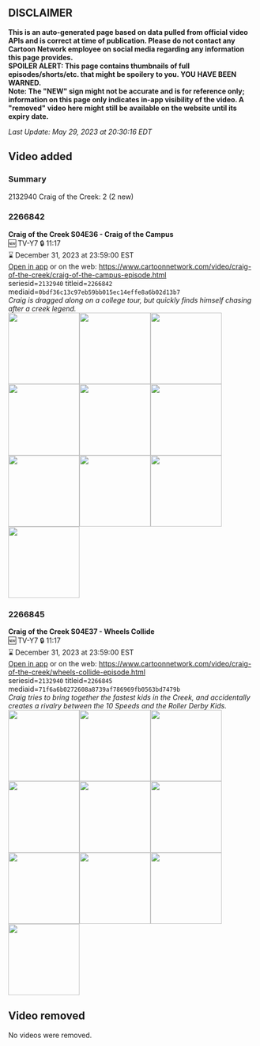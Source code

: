 ## DISCLAIMER
**This is an auto-generated page based on data pulled from official video APIs and is correct at time of publication. Please do not contact any Cartoon Network employee on social media regarding any information this page provides.**  
**SPOILER ALERT: This page contains thumbnails of full episodes/shorts/etc. that might be spoilery to you. YOU HAVE BEEN WARNED.**  
**Note: The "NEW" sign might not be accurate and is for reference only; information on this page only indicates in-app visibility of the video. A "removed" video here might still be available on the website until its expiry date.**  

_Last Update: May 29, 2023 at 20:30:16 EDT_
## Video added
### Summary
2132940 Craig of the Creek: 2 (2 new)  
### 2266842
**Craig of the Creek S04E36 - Craig of the Campus**  
🆕 TV-Y7 🔒 11:17  
⌛ December 31, 2023 at 23:59:00 EST  
[Open in app](https://cnvideo.sercomkc.org/redirector.html?type=cnapp&seriesid=2132940&titleid=2266842&mediaid=0bdf36c13c97eb59bb015ec14effe8a6b02d13b7) or on the web: https://www.cartoonnetwork.com/video/craig-of-the-creek/craig-of-the-campus-episode.html  
seriesid=`2132940` titleid=`2266842` mediaid=`0bdf36c13c97eb59bb015ec14effe8a6b02d13b7`  
_Craig is dragged along on a college tour, but quickly finds himself chasing after a creek legend._  
<a href="https://s3.amazonaws.com/cartoonorchestrator/2266842_001_1280x720.jpg"><img src="https://s3.amazonaws.com/cartoonorchestrator/2266842_001_640x360.jpg" height="144px" /></a><a href="https://s3.amazonaws.com/cartoonorchestrator/2266842_002_1280x720.jpg"><img src="https://s3.amazonaws.com/cartoonorchestrator/2266842_002_640x360.jpg" height="144px" /></a><a href="https://s3.amazonaws.com/cartoonorchestrator/2266842_003_1280x720.jpg"><img src="https://s3.amazonaws.com/cartoonorchestrator/2266842_003_640x360.jpg" height="144px" /></a><a href="https://s3.amazonaws.com/cartoonorchestrator/2266842_004_1280x720.jpg"><img src="https://s3.amazonaws.com/cartoonorchestrator/2266842_004_640x360.jpg" height="144px" /></a><a href="https://s3.amazonaws.com/cartoonorchestrator/2266842_005_1280x720.jpg"><img src="https://s3.amazonaws.com/cartoonorchestrator/2266842_005_640x360.jpg" height="144px" /></a><a href="https://s3.amazonaws.com/cartoonorchestrator/2266842_006_1280x720.jpg"><img src="https://s3.amazonaws.com/cartoonorchestrator/2266842_006_640x360.jpg" height="144px" /></a><a href="https://s3.amazonaws.com/cartoonorchestrator/2266842_007_1280x720.jpg"><img src="https://s3.amazonaws.com/cartoonorchestrator/2266842_007_640x360.jpg" height="144px" /></a><a href="https://s3.amazonaws.com/cartoonorchestrator/2266842_008_1280x720.jpg"><img src="https://s3.amazonaws.com/cartoonorchestrator/2266842_008_640x360.jpg" height="144px" /></a><a href="https://s3.amazonaws.com/cartoonorchestrator/2266842_009_1280x720.jpg"><img src="https://s3.amazonaws.com/cartoonorchestrator/2266842_009_640x360.jpg" height="144px" /></a><a href="https://s3.amazonaws.com/cartoonorchestrator/2266842_010_1280x720.jpg"><img src="https://s3.amazonaws.com/cartoonorchestrator/2266842_010_640x360.jpg" height="144px" /></a>
### 2266845
**Craig of the Creek S04E37 - Wheels Collide**  
🆕 TV-Y7 🔒 11:17  
⌛ December 31, 2023 at 23:59:00 EST  
[Open in app](https://cnvideo.sercomkc.org/redirector.html?type=cnapp&seriesid=2132940&titleid=2266845&mediaid=71f6a6b0272608a8739af786969fb0563bd7479b) or on the web: https://www.cartoonnetwork.com/video/craig-of-the-creek/wheels-collide-episode.html  
seriesid=`2132940` titleid=`2266845` mediaid=`71f6a6b0272608a8739af786969fb0563bd7479b`  
_Craig tries to bring together the fastest kids in the Creek, and accidentally creates a rivalry between the 10 Speeds and the Roller Derby Kids._  
<a href="https://s3.amazonaws.com/cartoonorchestrator/2266845_001_1280x720.jpg"><img src="https://s3.amazonaws.com/cartoonorchestrator/2266845_001_640x360.jpg" height="144px" /></a><a href="https://s3.amazonaws.com/cartoonorchestrator/2266845_002_1280x720.jpg"><img src="https://s3.amazonaws.com/cartoonorchestrator/2266845_002_640x360.jpg" height="144px" /></a><a href="https://s3.amazonaws.com/cartoonorchestrator/2266845_003_1280x720.jpg"><img src="https://s3.amazonaws.com/cartoonorchestrator/2266845_003_640x360.jpg" height="144px" /></a><a href="https://s3.amazonaws.com/cartoonorchestrator/2266845_004_1280x720.jpg"><img src="https://s3.amazonaws.com/cartoonorchestrator/2266845_004_640x360.jpg" height="144px" /></a><a href="https://s3.amazonaws.com/cartoonorchestrator/2266845_005_1280x720.jpg"><img src="https://s3.amazonaws.com/cartoonorchestrator/2266845_005_640x360.jpg" height="144px" /></a><a href="https://s3.amazonaws.com/cartoonorchestrator/2266845_006_1280x720.jpg"><img src="https://s3.amazonaws.com/cartoonorchestrator/2266845_006_640x360.jpg" height="144px" /></a><a href="https://s3.amazonaws.com/cartoonorchestrator/2266845_007_1280x720.jpg"><img src="https://s3.amazonaws.com/cartoonorchestrator/2266845_007_640x360.jpg" height="144px" /></a><a href="https://s3.amazonaws.com/cartoonorchestrator/2266845_008_1280x720.jpg"><img src="https://s3.amazonaws.com/cartoonorchestrator/2266845_008_640x360.jpg" height="144px" /></a><a href="https://s3.amazonaws.com/cartoonorchestrator/2266845_009_1280x720.jpg"><img src="https://s3.amazonaws.com/cartoonorchestrator/2266845_009_640x360.jpg" height="144px" /></a><a href="https://s3.amazonaws.com/cartoonorchestrator/2266845_010_1280x720.jpg"><img src="https://s3.amazonaws.com/cartoonorchestrator/2266845_010_640x360.jpg" height="144px" /></a>
## Video removed
No videos were removed.  
